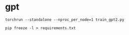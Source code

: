 # gpt


```torchrun --standalone --nproc_per_node=1 train_gpt2.py```

```pip freeze -l > requirements.txt```
